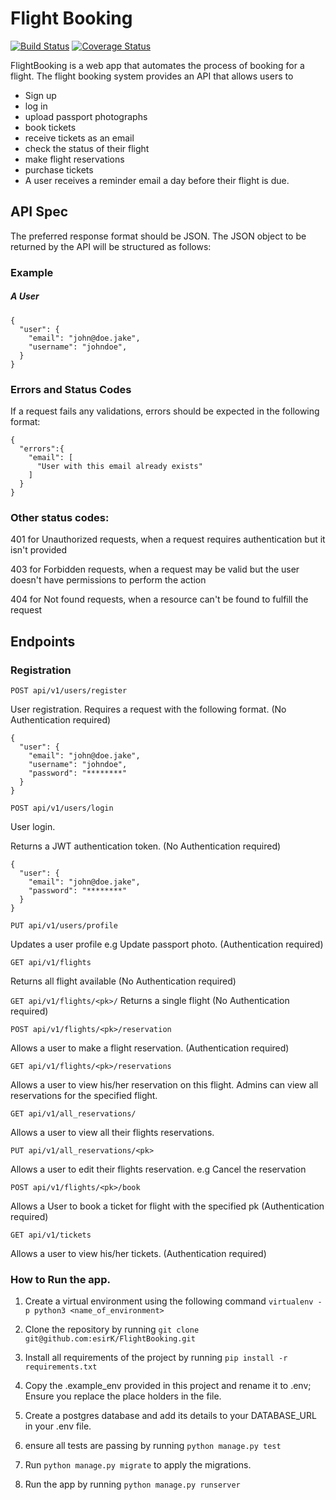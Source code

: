 # Flight Booking

[![Build Status](https://travis-ci.org/esirK/FlightBooking.svg?branch=develop)](https://travis-ci.org/esirK/FlightBooking)
[![Coverage Status](https://coveralls.io/repos/github/esirK/FlightBooking/badge.svg?branch=develop)](https://coveralls.io/github/esirK/FlightBooking?branch=develop)

FlightBooking is a web app that automates the process of booking for a flight.
The flight booking system provides an API that allows users to 

* Sign up
* log in
* upload passport photographs
* book tickets
* receive tickets as an email
* check the status of their flight
* make flight reservations
* purchase tickets
* A user receives a reminder email a day before their flight is due.

## API Spec
The preferred response format should be JSON.
The JSON object to be returned by the API will be structured as follows:
### Example
##### A User 
```source-json
{
  "user": {
    "email": "john@doe.jake",
    "username": "johndoe",
  }
}
```
### Errors and Status Codes
If a request fails any validations, errors should be expected in the following format:
```source-json
{
  "errors":{
    "email": [
      "User with this email already exists"
    ]
  }
}
```
### Other status codes:
401 for Unauthorized requests, when a request requires authentication but it isn't provided

403 for Forbidden requests, when a request may be valid but the user doesn't have permissions to perform the action

404 for Not found requests, when a resource can't be found to fulfill the request

## Endpoints
### Registration

`POST api/v1/users/register`

User registration.
Requires a request with the following format. (No Authentication required)
```source-json
{
  "user": {
    "email": "john@doe.jake",
    "username": "johndoe",
    "password": "********"
  }
}
```
`POST api/v1/users/login`

User login.

Returns a JWT authentication token. (No Authentication required)
```source-json
{
  "user": {
    "email": "john@doe.jake",
    "password": "********"
  }
}
```
`PUT api/v1/users/profile`

Updates a user profile e.g Update passport photo. (Authentication required)

`GET api/v1/flights`

Returns all flight available (No Authentication required)

`GET api/v1/flights/<pk>/`
Returns a single flight (No Authentication required)

`POST api/v1/flights/<pk>/reservation`

Allows a user to make a flight reservation. (Authentication required)

`GET api/v1/flights/<pk>/reservations`

Allows a user to view his/her reservation on this flight.
Admins can view all reservations for the specified flight.

`GET api/v1/all_reservations/`

Allows a user to view all their flights reservations.

`PUT api/v1/all_reservations/<pk>`

Allows a user to edit their flights reservation. e.g Cancel the reservation


`POST api/v1/flights/<pk>/book`

Allows a User to book a ticket for flight with the specified pk (Authentication required)

`GET api/v1/tickets` 

Allows a user to view his/her tickets. (Authentication required)

### How to Run the app.
   1. Create a virtual environment using the following command
   `virtualenv -p python3 <name_of_environment>`
    
   2. Clone the repository by running `git clone git@github.com:esirK/FlightBooking.git`
   3. Install all requirements of the project by running `pip install -r requirements.txt`
   4. Copy the .example_env provided in this project and rename it to .env; Ensure you replace the place holders in the file.
   5. Create a postgres database and add its details to your DATABASE_URL in your .env file.
   6. ensure all tests are passing by running `python manage.py test`
   7. Run `python manage.py migrate` to apply the migrations.
   8. Run the app by running `python manage.py runserver`
   